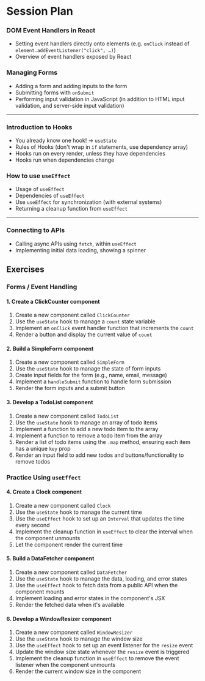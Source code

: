 # Session Plan

### DOM Event Handlers in React

- Setting event handlers directly onto elements (e.g. `onClick` instead of `element.addEventListener("click", …)`)
- Overview of event handlers exposed by React

### Managing Forms

- Adding a form and adding inputs to the form
- Submitting forms with `onSubmit`
- Performing input validation in JavaScript (in addition to HTML input validation, and server-side input validation)

---

### Introduction to Hooks

- You already know one hook! -> `useState`
- Rules of Hooks (don't wrap in `if` statements, use dependency array)
- Hooks run on every render, unless they have dependencies
- Hooks run when dependencies change

### How to use `useEffect`

- Usage of `useEffect`
- Dependencies of `useEffect`
- Use `useEffect` for synchronization (with external systems)
- Returning a cleanup function from `useEffect`

---

### Connecting to APIs

- Calling async APIs using `fetch`, within `useEffect`
- Implementing initial data loading, showing a spinner

## Exercises

### Forms / Event Handling

#### 1. Create a ClickCounter component

1. Create a new component called `ClickCounter`
2. Use the `useState` hook to manage a `count` state variable
3. Implement an `onClick` event handler function that increments the `count`
4. Render a button and display the current value of `count`

#### 2. Build a SimpleForm component

1. Create a new component called `SimpleForm`
2. Use the `useState` hook to manage the state of form inputs
3. Create input fields for the form (e.g., name, email, message)
4. Implement a `handleSubmit` function to handle form submission
5. Render the form inputs and a submit button

#### 3. Develop a TodoList component

1. Create a new component called `TodoList`
2. Use the `useState` hook to manage an array of todo items
3. Implement a function to add a new todo item to the array
4. Implement a function to remove a todo item from the array
5. Render a list of todo items using the `.map` method, ensuring each item has a unique `key` prop
6. Render an input field to add new todos and buttons/functionality to remove todos

### Practice Using `useEffect`

#### 4. Create a Clock component

1. Create a new component called `Clock`
2. Use the `useState` hook to manage the current time
3. Use the `useEffect` hook to set up an `Interval` that updates the time every second
4. Implement the cleanup function in `useEffect` to clear the interval when the component unmounts
5. Let the component render the current time

#### 5. Build a DataFetcher component

1. Create a new component called `DataFetcher`
2. Use the `useState` hook to manage the data, loading, and error states
3. Use the `useEffect` hook to fetch data from a public API when the component mounts
4. Implement loading and error states in the component's JSX
5. Render the fetched data when it's available

#### 6. Develop a WindowResizer component

1. Create a new component called `WindowResizer`
2. Use the `useState` hook to manage the window size
3. Use the `useEffect` hook to set up an event listener for the `resize` event
4. Update the window size state whenever the `resize` event is triggered
5. Implement the cleanup function in `useEffect` to remove the event listener when the component unmounts
6. Render the current window size in the component

